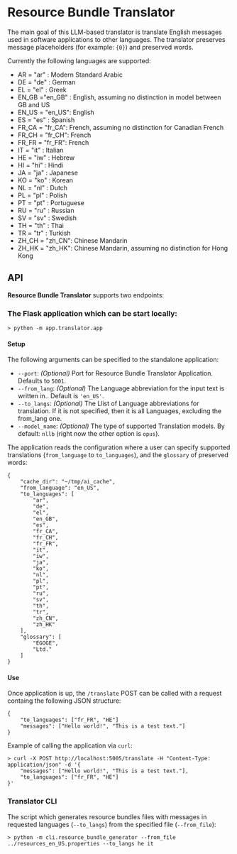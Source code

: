 # Resource Bundle Translator
The main goal of this LLM-based translator is translate English messages used in software applications to other languages.
The translator preserves message placeholders (for example: `{0}`) and preserved words. 

Currently the following languages are supported:
- AR = "ar"      : Modern Standard Arabic 
- DE = "de"      : German
- EL = "el"      : Greek
- EN_GB ="en_GB" : English, assuming no distinction in model between GB and US
- EN_US = "en_US": English
- ES = "es"      : Spanish
- FR_CA = "fr_CA": French, assuming no distinction for Canadian French
- FR_CH = "fr_CH": French
- FR_FR = "fr_FR": French
- IT = "it"      : Italian
- HE = "iw"      : Hebrew
- HI = "hi"      : Hindi
- JA = "ja"      : Japanese
- KO = "ko"      : Korean
- NL = "nl"      : Dutch
- PL = "pl"      : Polish
- PT = "pt"      : Portuguese
- RU = "ru"      : Russian
- SV = "sv"      : Swedish
- TH = "th"      : Thai
- TR = "tr"      : Turkish
- ZH_CH = "zh_CN": Chinese Mandarin
- ZH_HK = "zh_HK": Chinese Mandarin, assuming no distinction for Hong Kong 
    
## API
**Resource Bundle Translator** supports two endpoints:

### The **Flask** application which can be start locally:
```
> python -m app.translator.app
```

#### Setup
The following arguments can be specified to the standalone application:
  -  `--port`: _(Optional)_ Port for Resource Bundle Translator Application. Defaults to `5001`.
  -  `--from_lang`: _(Optional)_ The Language abbreviation for the input text is written in.. Default is `'en_US'`.
  -  `--to_langs`: _(Optional)_ The Llist of Language abbreviations for translation. If it is not specified, then it is all Languages, excluding the from_lang one.
  -  `--model_name`: _(Optional)_ The type of supported Translation models. By default: `nllb` (right now the other option is `opus`). 

The application reads the configuration where a user can specify supported translations (`from_language` to `to_languages`), and the `glossary` of preserved words:
```
{
    "cache_dir": "~/tmp/ai_cache",
    "from_language": "en_US",
    "to_languages": [
        "ar",
        "de",
        "el",
        "en_GB",
        "es",
        "fr_CA",
        "fr_CH",
        "fr_FR",
        "it",
        "iw",
        "ja",
        "ko",
        "nl",
        "pl",
        "pt",
        "ru",
        "sv",
        "th",
        "tr",
        "zh_CN",
        "zh_HK"
    ],
    "glossary": [
        "EGOGE",
        "Ltd."
    ]
}
```

#### Use
Once application is up, the `/translate` POST can be called with a request containg the following JSON structure:
```
{
    "to_languages": ["fr_FR", "HE"]
    "messages": ["Hello world!", "This is a test text."]
}
``` 

Example of calling the application via `curl`:
```
> curl -X POST http://localhost:5005/translate -H "Content-Type: application/json" -d '{
    "messages": ["Hello world!", "This is a test text."],
    "to_languages": ["fr_FR", "HE"]
}'
```

### Translator CLI
The script which generates resource bundles files with messages in requested languages (`--to_langs`) from the specified file (`--from_file`):
```
> python -m cli.resource_bundle_generator --from_file  ../resources_en_US.properties --to_langs he it
```



